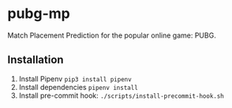 # pubg-mp
Match Placement Prediction for the popular online game: PUBG.

## Installation

1. Install Pipenv
```pip3 install pipenv```
2. Install dependencies
```pipenv install```
3. Install pre-commit hook:
```./scripts/install-precommit-hook.sh```
